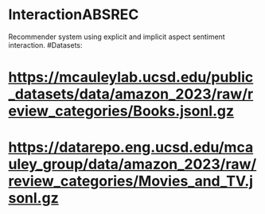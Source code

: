 # InteractionABSREC
Recommender system using explicit and implicit aspect sentiment interaction.
#Datasets: 
# https://mcauleylab.ucsd.edu/public_datasets/data/amazon_2023/raw/review_categories/Books.jsonl.gz
# https://datarepo.eng.ucsd.edu/mcauley_group/data/amazon_2023/raw/review_categories/Movies_and_TV.jsonl.gz
